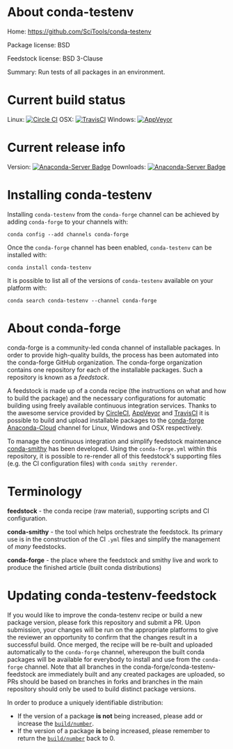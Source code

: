 About conda-testenv
===================

Home: https://github.com/SciTools/conda-testenv

Package license: BSD

Feedstock license: BSD 3-Clause

Summary: Run tests of all packages in an environment.



Current build status
====================

Linux: [![Circle CI](https://circleci.com/gh/conda-forge/conda-testenv-feedstock.svg?style=shield)](https://circleci.com/gh/conda-forge/conda-testenv-feedstock)
OSX: [![TravisCI](https://travis-ci.org/conda-forge/conda-testenv-feedstock.svg?branch=master)](https://travis-ci.org/conda-forge/conda-testenv-feedstock)
Windows: [![AppVeyor](https://ci.appveyor.com/api/projects/status/github/conda-forge/conda-testenv-feedstock?svg=True)](https://ci.appveyor.com/project/conda-forge/conda-testenv-feedstock/branch/master)

Current release info
====================
Version: [![Anaconda-Server Badge](https://anaconda.org/conda-forge/conda-testenv/badges/version.svg)](https://anaconda.org/conda-forge/conda-testenv)
Downloads: [![Anaconda-Server Badge](https://anaconda.org/conda-forge/conda-testenv/badges/downloads.svg)](https://anaconda.org/conda-forge/conda-testenv)

Installing conda-testenv
========================

Installing `conda-testenv` from the `conda-forge` channel can be achieved by adding `conda-forge` to your channels with:

```
conda config --add channels conda-forge
```

Once the `conda-forge` channel has been enabled, `conda-testenv` can be installed with:

```
conda install conda-testenv
```

It is possible to list all of the versions of `conda-testenv` available on your platform with:

```
conda search conda-testenv --channel conda-forge
```


About conda-forge
=================

conda-forge is a community-led conda channel of installable packages.
In order to provide high-quality builds, the process has been automated into the
conda-forge GitHub organization. The conda-forge organization contains one repository
for each of the installable packages. Such a repository is known as a *feedstock*.

A feedstock is made up of a conda recipe (the instructions on what and how to build
the package) and the necessary configurations for automatic building using freely
available continuous integration services. Thanks to the awesome service provided by
[CircleCI](https://circleci.com/), [AppVeyor](http://www.appveyor.com/)
and [TravisCI](https://travis-ci.org/) it is possible to build and upload installable
packages to the [conda-forge](https://anaconda.org/conda-forge)
[Anaconda-Cloud](http://docs.anaconda.org/) channel for Linux, Windows and OSX respectively.

To manage the continuous integration and simplify feedstock maintenance
[conda-smithy](http://github.com/conda-forge/conda-smithy) has been developed.
Using the ``conda-forge.yml`` within this repository, it is possible to re-render all of
this feedstock's supporting files (e.g. the CI configuration files) with ``conda smithy rerender``.


Terminology
===========

**feedstock** - the conda recipe (raw material), supporting scripts and CI configuration.

**conda-smithy** - the tool which helps orchestrate the feedstock.
                   Its primary use is in the construction of the CI ``.yml`` files
                   and simplify the management of *many* feedstocks.

**conda-forge** - the place where the feedstock and smithy live and work to
                  produce the finished article (built conda distributions)


Updating conda-testenv-feedstock
================================

If you would like to improve the conda-testenv recipe or build a new
package version, please fork this repository and submit a PR. Upon submission,
your changes will be run on the appropriate platforms to give the reviewer an
opportunity to confirm that the changes result in a successful build. Once
merged, the recipe will be re-built and uploaded automatically to the
`conda-forge` channel, whereupon the built conda packages will be available for
everybody to install and use from the `conda-forge` channel.
Note that all branches in the conda-forge/conda-testenv-feedstock are
immediately built and any created packages are uploaded, so PRs should be based
on branches in forks and branches in the main repository should only be used to
build distinct package versions.

In order to produce a uniquely identifiable distribution:
 * If the version of a package **is not** being increased, please add or increase
   the [``build/number``](http://conda.pydata.org/docs/building/meta-yaml.html#build-number-and-string).
 * If the version of a package **is** being increased, please remember to return
   the [``build/number``](http://conda.pydata.org/docs/building/meta-yaml.html#build-number-and-string)
   back to 0.
